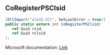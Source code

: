 ## CoRegisterPSClsid

```csharp
[DllImport("ole32.dll", SetLastError = true)]
public static extern int CoRegisterPSClsid(
   ref Guid riid,
   ref Guid rclsid
);
```

Microsoft documentation: [Link](https://docs.microsoft.com/en-us/windows/win32/api/combaseapi/nf-combaseapi-coregisterpsclsid)
